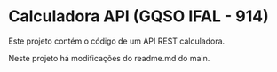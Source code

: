 # Calculadora API (GQSO IFAL - 914)

Este projeto contém o código de um API REST calculadora.

Neste projeto há modificações do readme.md do main.
